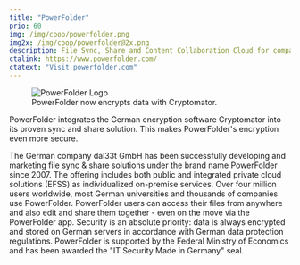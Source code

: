 ```yaml
---
title: "PowerFolder"
prio: 60
img: /img/coop/powerfolder.png
img2x: /img/coop/powerfolder@2x.png
description: File Sync, Share and Content Collaboration Cloud for companies, education and research as well as public authorities.
ctalink: https://www.powerfolder.com/
ctatext: "Visit powerfolder.com"
---
```


<figure class="text-center">
  <img class="inline-block rounded-sm" src="/img/coop/powerfolder-banner.png" srcset="/img/coop/powerfolder-banner.png 1x, /img/coop/powerfolder-banner@2x.png 2x" alt="PowerFolder Logo"/>
  <figcaption>PowerFolder now encrypts data with Cryptomator.</figcaption>
</figure>

PowerFolder integrates the German encryption software Cryptomator into its proven sync and share solution. This makes PowerFolder's encryption even more secure.  

The German company dal33t GmbH has been successfully developing and marketing file sync & share solutions under the brand name PowerFolder since 2007. The offering includes both public and integrated private cloud solutions (EFSS) as individualized on-premise services. Over four million users worldwide, most German universities and thousands of companies use PowerFolder. PowerFolder users can access their files from anywhere and also edit and share them together - even on the move via the PowerFolder app. Security is an absolute priority: data is always encrypted and stored on German servers in accordance with German data protection regulations. PowerFolder is supported by the Federal Ministry of Economics and has been awarded the "IT Security Made in Germany" seal.
